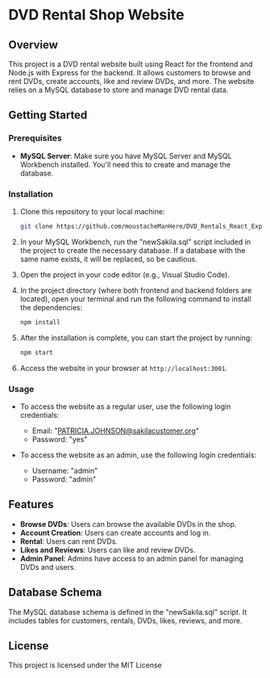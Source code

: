 # DVD Rental Shop Website

## Overview

This project is a DVD rental website built using React for the frontend and Node.js with Express for the backend. It allows customers to browse and rent DVDs, create accounts, like and review DVDs, and more. The website relies on a MySQL database to store and manage DVD rental data.

## Getting Started

### Prerequisites

- **MySQL Server**: Make sure you have MySQL Server and MySQL Workbench installed. You'll need this to create and manage the database.

### Installation

1. Clone this repository to your local machine:

   ```bash
   git clone https://github.com/moustacheManHere/DVD_Rentals_React_Express_Website.git
   ```

2. In your MySQL Workbench, run the "newSakila.sql" script included in the project to create the necessary database. If a database with the same name exists, it will be replaced, so be cautious.

3. Open the project in your code editor (e.g., Visual Studio Code).

4. In the project directory (where both frontend and backend folders are located), open your terminal and run the following command to install the dependencies:

   ```bash
   npm install
   ```

5. After the installation is complete, you can start the project by running:

   ```bash
   npm start
   ```

6. Access the website in your browser at `http://localhost:3001`.

### Usage

- To access the website as a regular user, use the following login credentials:
  - Email: "PATRICIA.JOHNSON@sakilacustomer.org"
  - Password: "yes"

- To access the website as an admin, use the following login credentials:
  - Username: "admin"
  - Password: "admin"

## Features

- **Browse DVDs**: Users can browse the available DVDs in the shop.
- **Account Creation**: Users can create accounts and log in.
- **Rental**: Users can rent DVDs.
- **Likes and Reviews**: Users can like and review DVDs.
- **Admin Panel**: Admins have access to an admin panel for managing DVDs and users.

## Database Schema

The MySQL database schema is defined in the "newSakila.sql" script. It includes tables for customers, rentals, DVDs, likes, reviews, and more.

## License

This project is licensed under the MIT License

